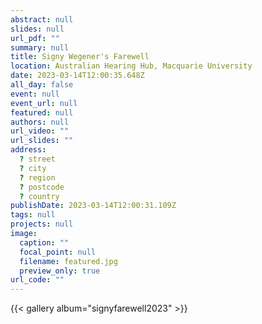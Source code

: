 ```yaml
---
abstract: null
slides: null
url_pdf: ""
summary: null
title: Signy Wegener's Farewell
location: Australian Hearing Hub, Macquarie University
date: 2023-03-14T12:00:35.648Z
all_day: false
event: null
event_url: null
featured: null
authors: null
url_video: ""
url_slides: ""
address:
  ? street
  ? city
  ? region
  ? postcode
  ? country
publishDate: 2023-03-14T12:00:31.109Z
tags: null
projects: null
image:
  caption: ""
  focal_point: null
  filename: featured.jpg
  preview_only: true
url_code: ""
---
```


{{< gallery album="signyfarewell2023" >}}
